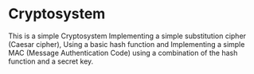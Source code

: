 # Cryptosystem
This is a simple Cryptosystem Implementing a simple substitution cipher (Caesar cipher), Using a basic hash function and Implementing a simple MAC (Message Authentication Code) using a combination of the hash function and a secret key.
